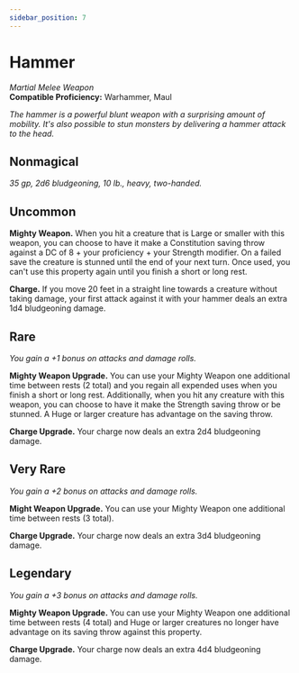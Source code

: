 ```yaml
---
sidebar_position: 7
---
```


# Hammer

*Martial Melee Weapon*  
**Compatible Proficiency:** Warhammer, Maul

*The hammer is a powerful blunt weapon with a surprising amount of mobility. It's also possible to stun monsters by delivering a hammer attack to the head.*

## Nonmagical

*35 gp, 2d6 bludgeoning, 10 lb., heavy, two-handed.*

## Uncommon

**Mighty Weapon.** When you hit a creature that is Large or smaller with this weapon, you can choose to have it make a Constitution saving throw against a DC of 8 + your proficiency + your Strength modifier. On a failed save the creature is stunned until the end of your next turn. Once used, you can't use this property again until you finish a short or long rest.

**Charge.** If you move 20 feet in a straight line towards a creature without taking damage, your first attack against it with your hammer deals an extra 1d4 bludgeoning damage.

## Rare

*You gain a +1 bonus on attacks and damage rolls.*

**Mighty Weapon Upgrade.** You can use your Mighty Weapon one additional time between rests (2 total) and you regain all expended uses when you finish a short or long rest. Additionally, when you hit any creature with this weapon, you can choose to have it make the Strength saving throw or be stunned. A Huge or larger creature has advantage on the saving throw.

**Charge Upgrade.** Your charge now deals an extra 2d4 bludgeoning damage.

## Very Rare

*You gain a +2 bonus on attacks and damage rolls.*

**Might Weapon Upgrade.** You can use your Mighty Weapon one additional time between rests (3 total).

**Charge Upgrade.** Your charge now deals an extra 3d4 bludgeoning damage.

## Legendary

*You gain a +3 bonus on attacks and damage rolls.*

**Mighty Weapon Upgrade.** You can use your Mighty Weapon one additional time between rests (4 total) and Huge or larger creatures no longer have advantage on its saving throw against this property.

**Charge Upgrade.** Your charge now deals an extra 4d4 bludgeoning damage.